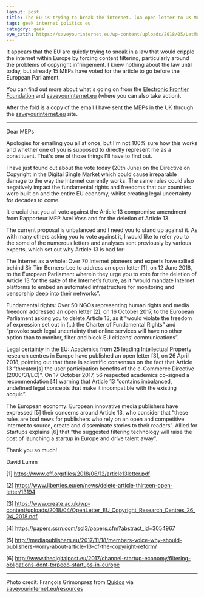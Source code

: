 ```yaml
---
layout: post
title: The EU is trying to break the internet. (An open letter to UK MEPs) #SaveYourInternet #DeleteArt13
tags: geek internet politics eu
category: geek
eye_catch: https://saveyourinternet.eu/wp-content/uploads/2018/05/LetMeBlog.png
---
```


It appears that the EU are quietly trying to sneak in a law that would cripple the internet within Europe by forcing content filtering, particularly around the problems of copyright infringement. I knew nothing about the law until today, but already 15 MEPs have voted for the article to go before the European Parliament.

You can find out more about what's going on from the [Electronic Frontier Foundation](https://www.eff.org/deeplinks/2018/06/internet-luminaries-ring-alarm-eu-copyright-filtering-proposal) and [saveyourinternet.eu] (where you can also take action).

After the fold is a copy of the email I have sent the MEPs in the UK through the [saveyourinternet.eu] site.

<!--more-->

---

Dear MEPs

Apologies for emailing you all at once, but I'm not 100% sure how this works and whether one of you is supposed to directly represent me as a constituent. That's one of those things I'll have to find out.

I have just found out about the vote today (20th June) on the Directive on Copyright in the Digital Single Market which could cause irreparable damage to the way the Internet currently works. The same rules could also negatively impact the fundamental rights and freedoms that our countries were built on and the entire EU economy, whilst creating legal uncertainty for decades to come.

It crucial that you all vote against the Article 13 compromise amendment from Rapporteur MEP Axel Voss and for the deletion of Article 13.

The current proposal is unbalanced and I need you to stand up against it. As with many others asking you to vote against it, I would like to refer you to the some of the numerous letters and analyses sent previously by various experts, which set out why Article 13 is bad for:

The Internet as a whole: Over 70 Internet pioneers and experts have rallied behind Sir Tim Berners-Lee to address an open letter [1], on 12 June 2018, to the European Parliament wherein they urge you to vote for the deletion of Article 13 for the sake of the Internet’s future, as it “would mandate Internet platforms to embed an automated infrastructure for monitoring and censorship deep into their networks”.

Fundamental rights: Over 50 NGOs representing human rights and media freedom addressed an open letter [2], on 16 October 2017, to the European Parliament asking you to delete Article 13, as it “would violate the freedom of expression set out in (…) the Charter of Fundamental Rights” and “provoke such legal uncertainty that online services will have no other option than to monitor, filter and block EU citizens’ communications”.

Legal certainty in the EU: Academics from 25 leading Intellectual Property research centres in Europe have published an open letter [3], on 26 April 2018, pointing out that there is scientific consensus on the fact that Article 13 “threaten[s] the user participation benefits of the e-Commerce Directive (2000/31/EC)”. On 17 October 2017, 56 respected academics co-signed a recommendation [4] warning that Article 13 “contains imbalanced, undefined legal concepts that make it incompatible with the existing acquis”.

The European economy: European innovative media publishers have expressed [5] their concerns around Article 13, who consider that “these rules are bad news for publishers who rely on an open and competitive internet to source, create and disseminate stories to their readers”. Allied for Startups explains [6] that “the suggested filtering technology will raise the cost of launching a startup in Europe and drive talent away”.

Thank you so much!

David Lumm

[1] <https://www.eff.org/files/2018/06/12/article13letter.pdf>

[2] <https://www.liberties.eu/en/news/delete-article-thirteen-open-letter/13194>

[3] <https://www.create.ac.uk/wp-content/uploads/2018/04/OpenLetter_EU_Copyright_Research_Centres_26_04_2018.pdf>

[4] <https://papers.ssrn.com/sol3/papers.cfm?abstract_id=3054967>

[5] <http://mediapublishers.eu/2017/11/18/members-voice-why-should-publishers-worry-about-article-13-of-the-copyright-reform/>

[6] <http://www.thedigitalpost.eu/2017/channel-startup-economy/filtering-obligations-dont-torpedo-startups-in-europe>

---

Photo credit: François Grimonprez from [Quidos](http://www.quidos.net/) via [saveyourinternet.eu/resources](https://saveyourinternet.eu/resources/)

[saveyourinternet.eu]:https://saveyourinternet.eu